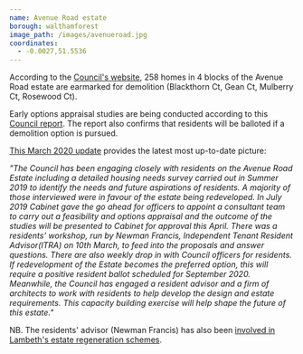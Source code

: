 ```yaml
---
name: Avenue Road estate 
borough: walthamforest 
image_path: /images/avenueroad.jpg
coordinates:
  - -0.0027,51.5536
---
```

According to the <a href="https://walthamforest.gov.uk/content/regeneration-avenue-road-estate-leytonstone">Council's website</a>, 258 homes in 4 blocks of the Avenue Road estate are earmarked for demolition (Blackthorn Ct, Gean Ct, Mulberry Ct, Rosewood Ct).

Early options appraisal studies are being conducted according to this <a href="https://democracy.walthamforest.gov.uk/documents/s68553/Avenue%20Rd%20Regeneration%20Update%20Final.pdf">Council report</a>. The report also confirms that residents will be balloted if a demolition option is pursued.

[This March 2020 update](https://democracy.walthamforest.gov.uk/documents/s72245/4%20-%20Report%20Scrutiny%20Committee%20_24%20March%202020%20final.pdf) provides the latest most up-to-date picture: 

_"The Council has been engaging closely with residents on the Avenue Road Estate including a detailed housing  needs survey carried out in Summer 2019 to identify the needs and future aspirations of residents. A majority of those interviewed were in favour of the estate being redeveloped. In July 2019 Cabinet gave the go ahead for officers to appoint a consultant team to carry out a feasibility and options appraisal and the outcome of  the studies will be presented to Cabinet for approval this April. There was a residents’ workshop, run by Newman Francis, Independent Tenant Resident Advisor(ITRA) on 10th March, to feed into the proposals and answer questions. There are also weekly drop in with Council officers for residents. If redevelopment of the Estate becomes the preferred option, this will require a positive resident ballot scheduled for September 2020. Meanwhile, the Council has engaged a resident advisor and a firm of architects to work with residents to help develop the design and estate requirements. This capacity building exercise will help shape the future of this estate."_

NB. The residents' advisor (Newman Francis) has also been [involved in Lambeth's estate regeneration schemes](http://newmanfrancis.org/projects/westbury-lambeth/).

